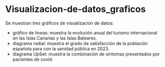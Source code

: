 # Visualizacion-de-datos_graficos
Se muestran tres gráficos de visualización de datos: 
- gráfico de lineas: muestra la evolución anual del turismo internacional en las Islas Canarias y las Islas Baleares.
- diagrama radial: muestra el grado de satisfacción de la población española para con la sanidad pública en 2023.
- diagrama UpSet: muestra la combinación de síntomas presentados por pacientes de covid.
